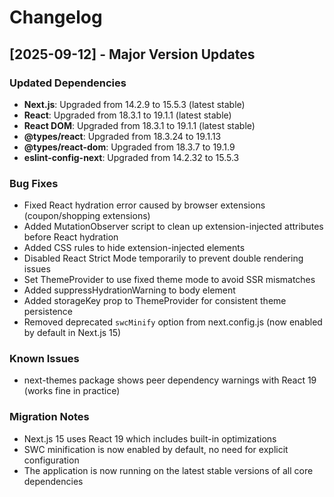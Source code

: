 # Changelog

## [2025-09-12] - Major Version Updates

### Updated Dependencies
- **Next.js**: Upgraded from 14.2.9 to 15.5.3 (latest stable)
- **React**: Upgraded from 18.3.1 to 19.1.1 (latest stable)
- **React DOM**: Upgraded from 18.3.1 to 19.1.1 (latest stable)
- **@types/react**: Upgraded from 18.3.24 to 19.1.13
- **@types/react-dom**: Upgraded from 18.3.7 to 19.1.9
- **eslint-config-next**: Upgraded from 14.2.32 to 15.5.3

### Bug Fixes
- Fixed React hydration error caused by browser extensions (coupon/shopping extensions)
- Added MutationObserver script to clean up extension-injected attributes before React hydration
- Added CSS rules to hide extension-injected elements
- Disabled React Strict Mode temporarily to prevent double rendering issues
- Set ThemeProvider to use fixed theme mode to avoid SSR mismatches
- Added suppressHydrationWarning to body element
- Added storageKey prop to ThemeProvider for consistent theme persistence
- Removed deprecated `swcMinify` option from next.config.js (now enabled by default in Next.js 15)

### Known Issues
- next-themes package shows peer dependency warnings with React 19 (works fine in practice)

### Migration Notes
- Next.js 15 uses React 19 which includes built-in optimizations
- SWC minification is now enabled by default, no need for explicit configuration
- The application is now running on the latest stable versions of all core dependencies